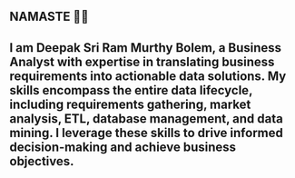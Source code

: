 ## NAMASTE 🙏🏽

## I am Deepak Sri Ram Murthy Bolem, a Business Analyst with expertise in translating business requirements into actionable data solutions. My skills encompass the entire data lifecycle, including requirements gathering, market analysis, ETL, database management, and data mining. I leverage these skills to drive informed decision-making and achieve business objectives.

<!--
**deepakbolem/deepakbolem** is a ✨ _special_ ✨ repository because its `README.md` (this file) appears on your GitHub profile.

Here are some ideas to get you started:

- 🔭 I’m currently working on ...
- 🌱 I’m currently learning ...
- 👯 I’m looking to collaborate on ...
- 🤔 I’m looking for help with ...
- 💬 Ask me about ...
- 📫 How to reach me: ...
- 😄 Pronouns: ...
- ⚡ Fun fact: ...
-->
